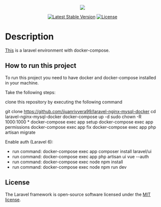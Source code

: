 <p align="center"><img src="https://laravel.com/assets/img/components/logo-laravel.svg"></p>

<p align="center">
<a href="https://packagist.org/packages/laravel/framework"><img src="https://poser.pugx.org/laravel/framework/v/stable.svg" alt="Latest Stable Version"></a>
<a href="https://packagist.org/packages/laravel/framework"><img src="https://poser.pugx.org/laravel/framework/license.svg" alt="License"></a>
</p>

# Description

[This](https://github.com/jjuanrivvera99/laravel-nginx-mysql-docker) is a laravel environment with docker-compose.

## How to run this project

To run this project you need to have docker and docker-compose installed in your machine.

Take the following steps:

clone this repository by executing the following command 

git clone https://github.com/jjuanrivvera99/laravel-nginx-mysql-docker
cd laravel-nginx-mysql-docker
docker-compose up -d
sudo chown -R 1000:1000 *
docker-compose exec app setup
docker-compose exec app permissions
docker-compose exec app fix
docker-compose exec app php artisan migrate

Enable auth (Laravel 6):

- run command: docker-compose exec app composer install laravel/ui
- run command: docker-compose exec app php artisan ui vue --auth
- run command: docker-compose exec node npm install
- run command: docker-compose exec node npm run dev

## License

The Laravel framework is open-source software licensed under the [MIT license](https://opensource.org/licenses/MIT).

